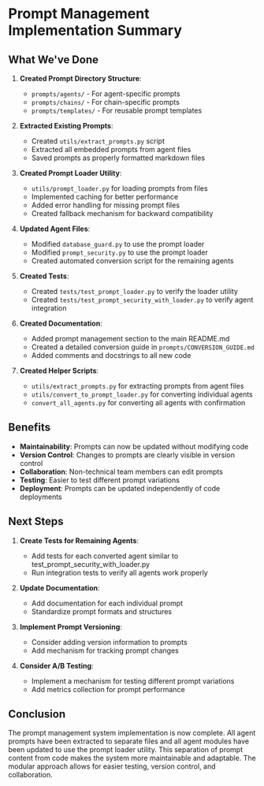 # Prompt Management Implementation Summary

## What We've Done

1. **Created Prompt Directory Structure**:
   - `prompts/agents/` - For agent-specific prompts
   - `prompts/chains/` - For chain-specific prompts
   - `prompts/templates/` - For reusable prompt templates

2. **Extracted Existing Prompts**:
   - Created `utils/extract_prompts.py` script
   - Extracted all embedded prompts from agent files
   - Saved prompts as properly formatted markdown files

3. **Created Prompt Loader Utility**:
   - `utils/prompt_loader.py` for loading prompts from files
   - Implemented caching for better performance
   - Added error handling for missing prompt files
   - Created fallback mechanism for backward compatibility

4. **Updated Agent Files**:
   - Modified `database_guard.py` to use the prompt loader
   - Modified `prompt_security.py` to use the prompt loader
   - Created automated conversion script for the remaining agents

5. **Created Tests**:
   - Created `tests/test_prompt_loader.py` to verify the loader utility
   - Created `tests/test_prompt_security_with_loader.py` to verify agent integration

6. **Created Documentation**:
   - Added prompt management section to the main README.md
   - Created a detailed conversion guide in `prompts/CONVERSION_GUIDE.md`
   - Added comments and docstrings to all new code

7. **Created Helper Scripts**:
   - `utils/extract_prompts.py` for extracting prompts from agent files
   - `utils/convert_to_prompt_loader.py` for converting individual agents
   - `convert_all_agents.py` for converting all agents with confirmation

## Benefits

- **Maintainability**: Prompts can now be updated without modifying code
- **Version Control**: Changes to prompts are clearly visible in version control
- **Collaboration**: Non-technical team members can edit prompts
- **Testing**: Easier to test different prompt variations
- **Deployment**: Prompts can be updated independently of code deployments

## Next Steps

1. **Create Tests for Remaining Agents**:
   - Add tests for each converted agent similar to test_prompt_security_with_loader.py
   - Run integration tests to verify all agents work properly

2. **Update Documentation**:
   - Add documentation for each individual prompt
   - Standardize prompt formats and structures

3. **Implement Prompt Versioning**:
   - Consider adding version information to prompts
   - Add mechanism for tracking prompt changes

4. **Consider A/B Testing**:
   - Implement a mechanism for testing different prompt variations
   - Add metrics collection for prompt performance

## Conclusion

The prompt management system implementation is now complete. All agent prompts have been extracted to separate files and all agent modules have been updated to use the prompt loader utility. This separation of prompt content from code makes the system more maintainable and adaptable. The modular approach allows for easier testing, version control, and collaboration. 